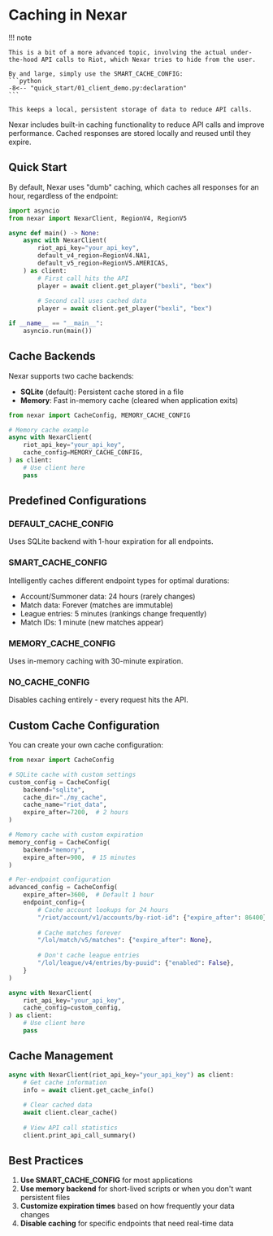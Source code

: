 # Caching in Nexar

!!! note

    This is a bit of a more advanced topic, involving the actual under-the-hood API calls to Riot, which Nexar tries to hide from the user.

    By and large, simply use the SMART_CACHE_CONFIG:
    ```python
    -8<-- "quick_start/01_client_demo.py:declaration"
    ```

    This keeps a local, persistent storage of data to reduce API calls.

Nexar includes built-in caching functionality to reduce API calls and improve performance. Cached responses are stored locally and reused until they expire.

## Quick Start

By default, Nexar uses "dumb" caching, which caches all responses for an hour, regardless of the endpoint:

```python
import asyncio
from nexar import NexarClient, RegionV4, RegionV5

async def main() -> None:
    async with NexarClient(
        riot_api_key="your_api_key",
        default_v4_region=RegionV4.NA1,
        default_v5_region=RegionV5.AMERICAS,
    ) as client:
        # First call hits the API
        player = await client.get_player("bexli", "bex")
        
        # Second call uses cached data
        player = await client.get_player("bexli", "bex")

if __name__ == "__main__":
    asyncio.run(main())
```

## Cache Backends

Nexar supports two cache backends:

- **SQLite** (default): Persistent cache stored in a file
- **Memory**: Fast in-memory cache (cleared when application exits)

```python
from nexar import CacheConfig, MEMORY_CACHE_CONFIG

# Memory cache example
async with NexarClient(
    riot_api_key="your_api_key",
    cache_config=MEMORY_CACHE_CONFIG,
) as client:
    # Use client here
    pass
```

## Predefined Configurations

### DEFAULT_CACHE_CONFIG
Uses SQLite backend with 1-hour expiration for all endpoints.

### SMART_CACHE_CONFIG
Intelligently caches different endpoint types for optimal durations:

- Account/Summoner data: 24 hours (rarely changes)
- Match data: Forever (matches are immutable)
- League entries: 5 minutes (rankings change frequently)  
- Match IDs: 1 minute (new matches appear)

### MEMORY_CACHE_CONFIG
Uses in-memory caching with 30-minute expiration.

### NO_CACHE_CONFIG
Disables caching entirely - every request hits the API.

## Custom Cache Configuration

You can create your own cache configuration:

```python
from nexar import CacheConfig

# SQLite cache with custom settings
custom_config = CacheConfig(
    backend="sqlite",
    cache_dir="./my_cache",
    cache_name="riot_data",
    expire_after=7200,  # 2 hours
)

# Memory cache with custom expiration
memory_config = CacheConfig(
    backend="memory",
    expire_after=900,  # 15 minutes
)

# Per-endpoint configuration
advanced_config = CacheConfig(
    expire_after=3600,  # Default 1 hour
    endpoint_config={
        # Cache account lookups for 24 hours
        "/riot/account/v1/accounts/by-riot-id": {"expire_after": 86400},
        
        # Cache matches forever
        "/lol/match/v5/matches": {"expire_after": None},
        
        # Don't cache league entries
        "/lol/league/v4/entries/by-puuid": {"enabled": False},
    }
)

async with NexarClient(
    riot_api_key="your_api_key",
    cache_config=custom_config,
) as client:
    # Use client here
    pass
```

## Cache Management

```python
async with NexarClient(riot_api_key="your_api_key") as client:
    # Get cache information
    info = await client.get_cache_info()
    
    # Clear cached data
    await client.clear_cache()
    
    # View API call statistics
    client.print_api_call_summary()
```

## Best Practices

1. **Use SMART_CACHE_CONFIG** for most applications
2. **Use memory backend** for short-lived scripts or when you don't want persistent files
3. **Customize expiration times** based on how frequently your data changes
4. **Disable caching** for specific endpoints that need real-time data
